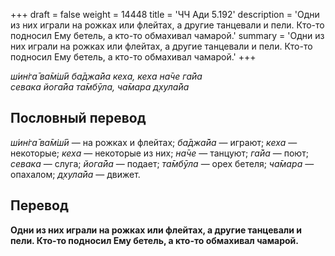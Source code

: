 +++
draft = false
weight = 14448
title = 'ЧЧ Ади 5.192'
description = 'Одни из них играли на рожках или флейтах, а другие танцевали и пели. Кто-то подносил Ему бетель, а кто-то обмахивал чамарой.'
summary = 'Одни из них играли на рожках или флейтах, а другие танцевали и пели. Кто-то подносил Ему бетель, а кто-то обмахивал чамарой.'
+++

_ш́ин̇га̄ ва̄м̇ш́ӣ ба̄джа̄йа кеха, кеха на̄че га̄йа  
севака йога̄йа та̄мбӯла, ча̄мара д̣хула̄йа_

## Пословный перевод

_ш́ин̇га̄_ _ва̄м̇ш́ӣ_ — на рожках и флейтах; _ба̄джа̄йа_ — играют; _кеха_ — некоторые; _кеха_ — некоторые из них; _на̄че_ — танцуют; _га̄йа_ — поют; _севака_ — слуга; _йога̄йа_ — подает; _та̄мбӯла_ — орех бетеля; _ча̄мара_ — опахалом; _д̣хула̄йа_ — движет.

## Перевод

**Одни из них играли на рожках или флейтах, а другие танцевали и пели. Кто-то подносил Ему бетель, а кто-то обмахивал чамарой.**
